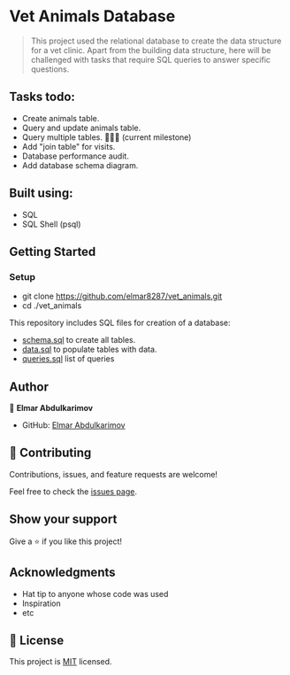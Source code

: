 # Vet Animals Database

> This project used the relational database to create the data structure for a vet clinic. Apart from the building data structure, here will be challenged with tasks that require SQL queries to answer specific questions.

## Tasks todo:

- Create animals table.
- Query and update animals table.  ​
- Query multiple tables. 🚩​🚩​🚩 (current milestone)
- Add "join table" for visits.
- Database performance audit.
- Add database schema diagram.

## Built using:

- SQL
- SQL Shell (psql)

## Getting Started

### Setup
- git clone https://github.com/elmar8287/vet_animals.git
- cd ./vet_animals

This repository includes SQL files for creation of a database:

- [schema.sql](./schema.sql) to create all tables.
- [data.sql](./data.sql) to populate tables with data.
- [queries.sql](./queries.sql) list of queries
## Author

👤 **Elmar Abdulkarimov**

- GitHub: [Elmar Abdulkarimov](https://github.com/elmar8287)

## 🤝 Contributing

Contributions, issues, and feature requests are welcome!

Feel free to check the [issues page](../../issues/).

## Show your support

Give a ⭐️ if you like this project!

## Acknowledgments

- Hat tip to anyone whose code was used
- Inspiration
- etc

## 📝 License

This project is [MIT](./MIT.md) licensed.
